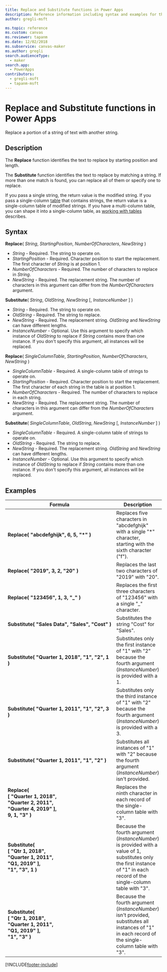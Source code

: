 ```yaml
---
title: Replace and Substitute functions in Power Apps
description: Reference information including syntax and examples for the Replace and Substitute functions in Power Apps.
author: gregli-msft

ms.topic: reference
ms.custom: canvas
ms.reviewer: tapanm
ms.date: 12/02/2018
ms.subservice: canvas-maker
ms.author: gregli
search.audienceType: 
  - maker
search.app: 
  - PowerApps
contributors:
  - gregli-msft
  - tapanm-msft
---
```

# Replace and Substitute functions in Power Apps
Replace a portion of a string of text with another string.

## Description
The **Replace** function identifies the text to replace by starting position and length.  

The **Substitute** function identifies the text to replace by matching a string. If more than one match is found, you can replace all of them or specify one to replace.

If you pass a single string, the return value is the modified string. If you pass a single-column [table](/power-apps/maker/canvas-apps/working-with-tables) that contains strings, the return value is a single-column table of modified strings. If you have a multi-column table, you can shape it into a single-column table, as [working with tables](/power-apps/maker/canvas-apps/working-with-tables) describes.

## Syntax
**Replace**( *String*, *StartingPosition*, *NumberOfCharacters*, *NewString* )

* *String* - Required. The string to operate on.
* *StartingPosition* - Required. Character position to start the replacement. The first character of *String* is at position 1.
* *NumberOfCharacters* - Required. The number of characters to replace in *String*.
* *NewString* - Required. The replacement string. The number of characters in this argument can differ from the *NumberOfCharacters* argument.

**Substitute**( *String*, *OldString*, *NewString* [, *InstanceNumber* ] )

* *String* - Required. The string to operate on.
* *OldString* - Required. The string to replace.
* *NewString* - Required. The replacement string. *OldString* and *NewString* can have different lengths.
* *InstanceNumber* - Optional. Use this argument to specify which instance of *OldString* to replace if *String* contains more than one instance. If you don't specify this argument, all instances will be replaced.

**Replace**( *SingleColumnTable*, *StartingPosition*, *NumberOfCharacters*, *NewString* )

* *SingleColumnTable* - Required. A single-column table of strings to operate on.
* *StartingPosition* - Required. Character position to start the replacement.  The first character of each string in the table is at position 1.
* *NumberOfCharacters* - Required. The number of characters to replace in each string.
* *NewString* - Required.  The replacement string. The number of characters in this argument can differ from the *NumberOfCharacters* argument.

**Substitute**( *SingleColumnTable*, *OldString*, *NewString* [, *InstanceNumber* ] )

* *SingleColumnTable* - Required. A single-column table of strings to operate on.
* *OldString* - Required.  The string to replace.
* *NewString* - Required.  The replacement string. *OldString* and *NewString* can have different lengths.
* *InstanceNumber* - Optional. Use this argument to specify which instance of *OldString* to replace if *String* contains more than one instance. If you don't specify this argument, all instances will be replaced.

## Examples

| Formula | Description | Result |
|---------|-------------|--------|
| **Replace( "abcdefghijk",&nbsp;6,&nbsp;5,&nbsp;"*" )** | Replaces five characters in "abcdefghijk" with a single "*" character, starting with the sixth character ("f"). | "abcde*k" |
| **Replace(&nbsp;"2019",&nbsp;3,&nbsp;2,&nbsp;"20"&nbsp;)** | Replaces the last two characters of "2019" with "20". | "2020" |
| **Replace(&nbsp;"123456",&nbsp;1,&nbsp;3,&nbsp;"_"&nbsp;)** | Replaces the first three characters of "123456" with a single "_" character. | "_456" | 
| **Substitute(&nbsp;"Sales&nbsp;Data",&nbsp;"Sales",&nbsp;"Cost"&nbsp;)** | Substitutes the string "Cost" for "Sales". | "Cost Data" | 
| **Substitute( "Quarter&nbsp;1,&nbsp;2018", "1", "2", 1 )** | Substitutes only the first instance of "1" with "2" because the fourth argument (*InstanceNumber*) is provided with a 1. |  "Quarter 2, 2018" |
| **Substitute( "Quarter&nbsp;1,&nbsp;2011", "1", "2", 3 )** | Substitutes only the third instance of "1" with "2" because the fourth argument (*InstanceNumber*) is provided with a 3. | "Quarter 1, 2012" |
| **Substitute( "Quarter&nbsp;1,&nbsp;2011", "1", "2" )** | Substitutes all instances of "1" with "2" because the fourth argument (*InstanceNumber*) isn't provided. | "Quarter 2, 2022" |
| **Replace(<br>[&nbsp;"Quarter&nbsp;1,&nbsp;2018",<br>"Quarter&nbsp;2,&nbsp;2011",<br>"Quarter&nbsp;4,&nbsp;2019" ],<br>9,  1, "3" )** | Replaces the ninth character in each record of the single-column table with "3". | [&nbsp;"Quarter&nbsp;3,&nbsp;2018",<br>"Quarter&nbsp;3,&nbsp;2011",<br>"Quarter&nbsp;3,&nbsp;2019"&nbsp;] |
| **Substitute( <br>[&nbsp;"Qtr&nbsp;1,&nbsp;2018",<br>"Quarter&nbsp;1,&nbsp;2011",<br>"Q1,&nbsp;2019"&nbsp;],<br>"1", "3", 1 )** | Because the fourth argument (*InstanceNumber*) is provided with a value of 1, substitutes only the first instance of "1" in each record of the single-column table with "3". | [&nbsp;"Qtr&nbsp;3,&nbsp;2018",<br>"Quarter&nbsp;3,&nbsp;2011",<br>"Q3,&nbsp;2019"&nbsp;] |
| **Substitute( <br>[&nbsp;"Qtr&nbsp;1,&nbsp;2018",<br>"Quarter&nbsp;1,&nbsp;2011",<br>"Q1,&nbsp;2019"&nbsp;],<br>"1", "3" )** | Because the fourth argument (*InstanceNumber*) isn't provided, substitutes all instances of "1" in each record of the single-column table with "3". | [&nbsp;"Qtr&nbsp;3,&nbsp;2038",<br>"Quarter&nbsp;3,&nbsp;2033",<br>"Q3,&nbsp;2039"&nbsp;] |  
 




[!INCLUDE[footer-include](../../includes/footer-banner.md)]